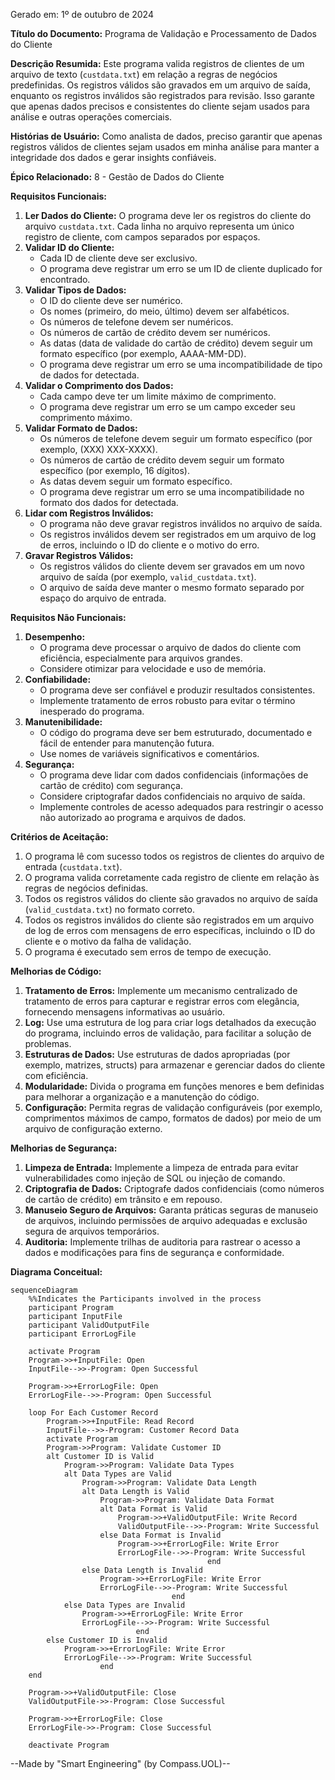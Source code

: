 Gerado em: 1º de outubro de 2024

**Título do Documento:** Programa de Validação e Processamento de Dados do Cliente

**Descrição Resumida:**
Este programa valida registros de clientes de um arquivo de texto (`custdata.txt`) em relação a regras de negócios predefinidas. Os registros válidos são gravados em um arquivo de saída, enquanto os registros inválidos são registrados para revisão. Isso garante que apenas dados precisos e consistentes do cliente sejam usados para análise e outras operações comerciais.

**Histórias de Usuário:**
Como analista de dados, preciso garantir que apenas registros válidos de clientes sejam usados em minha análise para manter a integridade dos dados e gerar insights confiáveis.

**Épico Relacionado:**
8 - Gestão de Dados do Cliente

**Requisitos Funcionais:**
1. **Ler Dados do Cliente:** O programa deve ler os registros do cliente do arquivo `custdata.txt`. Cada linha no arquivo representa um único registro de cliente, com campos separados por espaços.
2. **Validar ID do Cliente:**
    - Cada ID de cliente deve ser exclusivo.
    - O programa deve registrar um erro se um ID de cliente duplicado for encontrado.
3. **Validar Tipos de Dados:**
    - O ID do cliente deve ser numérico.
    - Os nomes (primeiro, do meio, último) devem ser alfabéticos.
    - Os números de telefone devem ser numéricos.
    - Os números de cartão de crédito devem ser numéricos.
    - As datas (data de validade do cartão de crédito) devem seguir um formato específico (por exemplo, AAAA-MM-DD).
    - O programa deve registrar um erro se uma incompatibilidade de tipo de dados for detectada.
4. **Validar o Comprimento dos Dados:**
    - Cada campo deve ter um limite máximo de comprimento.
    - O programa deve registrar um erro se um campo exceder seu comprimento máximo.
5. **Validar Formato de Dados:**
    - Os números de telefone devem seguir um formato específico (por exemplo, (XXX) XXX-XXXX).
    - Os números de cartão de crédito devem seguir um formato específico (por exemplo, 16 dígitos).
    - As datas devem seguir um formato específico.
    - O programa deve registrar um erro se uma incompatibilidade no formato dos dados for detectada.
6. **Lidar com Registros Inválidos:**
    - O programa não deve gravar registros inválidos no arquivo de saída.
    - Os registros inválidos devem ser registrados em um arquivo de log de erros, incluindo o ID do cliente e o motivo do erro.
7. **Gravar Registros Válidos:**
    - Os registros válidos do cliente devem ser gravados em um novo arquivo de saída (por exemplo, `valid_custdata.txt`).
    - O arquivo de saída deve manter o mesmo formato separado por espaço do arquivo de entrada.

**Requisitos Não Funcionais:**
1. **Desempenho:**
    - O programa deve processar o arquivo de dados do cliente com eficiência, especialmente para arquivos grandes.
    - Considere otimizar para velocidade e uso de memória.
2. **Confiabilidade:**
    - O programa deve ser confiável e produzir resultados consistentes.
    - Implemente tratamento de erros robusto para evitar o término inesperado do programa.
3. **Manutenibilidade:**
    - O código do programa deve ser bem estruturado, documentado e fácil de entender para manutenção futura.
    - Use nomes de variáveis ​​significativos e comentários.
4. **Segurança:**
    - O programa deve lidar com dados confidenciais (informações de cartão de crédito) com segurança.
    - Considere criptografar dados confidenciais no arquivo de saída.
    - Implemente controles de acesso adequados para restringir o acesso não autorizado ao programa e arquivos de dados.

**Critérios de Aceitação:**
1. O programa lê com sucesso todos os registros de clientes do arquivo de entrada (`custdata.txt`).
2. O programa valida corretamente cada registro de cliente em relação às regras de negócios definidas.
3. Todos os registros válidos do cliente são gravados no arquivo de saída (`valid_custdata.txt`) no formato correto.
4. Todos os registros inválidos do cliente são registrados em um arquivo de log de erros com mensagens de erro específicas, incluindo o ID do cliente e o motivo da falha de validação.
5. O programa é executado sem erros de tempo de execução.

**Melhorias de Código:**
1. **Tratamento de Erros:** Implemente um mecanismo centralizado de tratamento de erros para capturar e registrar erros com elegância, fornecendo mensagens informativas ao usuário.
2. **Log:** Use uma estrutura de log para criar logs detalhados da execução do programa, incluindo erros de validação, para facilitar a solução de problemas.
3. **Estruturas de Dados:** Use estruturas de dados apropriadas (por exemplo, matrizes, structs) para armazenar e gerenciar dados do cliente com eficiência.
4. **Modularidade:** Divida o programa em funções menores e bem definidas para melhorar a organização e a manutenção do código.
5. **Configuração:** Permita regras de validação configuráveis ​​(por exemplo, comprimentos máximos de campo, formatos de dados) por meio de um arquivo de configuração externo.

**Melhorias de Segurança:**
1. **Limpeza de Entrada:** Implemente a limpeza de entrada para evitar vulnerabilidades como injeção de SQL ou injeção de comando.
2. **Criptografia de Dados:** Criptografe dados confidenciais (como números de cartão de crédito) em trânsito e em repouso.
3. **Manuseio Seguro de Arquivos:** Garanta práticas seguras de manuseio de arquivos, incluindo permissões de arquivo adequadas e exclusão segura de arquivos temporários.
4. **Auditoria:** Implemente trilhas de auditoria para rastrear o acesso a dados e modificações para fins de segurança e conformidade.

**Diagrama Conceitual:**

```mermaid
sequenceDiagram
    %%Indicates the Participants involved in the process
    participant Program
    participant InputFile
    participant ValidOutputFile
    participant ErrorLogFile

    activate Program
    Program->>+InputFile: Open
    InputFile-->>-Program: Open Successful

    Program->>+ErrorLogFile: Open
    ErrorLogFile-->>-Program: Open Successful    

    loop For Each Customer Record
        Program->>+InputFile: Read Record
        InputFile-->>-Program: Customer Record Data        
        activate Program
        Program->>Program: Validate Customer ID
        alt Customer ID is Valid            
            Program->>Program: Validate Data Types
            alt Data Types are Valid
                Program->>Program: Validate Data Length
                alt Data Length is Valid
                    Program->>Program: Validate Data Format
                    alt Data Format is Valid
                        Program->>+ValidOutputFile: Write Record
                        ValidOutputFile-->>-Program: Write Successful
                    else Data Format is Invalid
                        Program->>+ErrorLogFile: Write Error
                        ErrorLogFile-->>-Program: Write Successful
                                            end                        
                else Data Length is Invalid
                    Program->>+ErrorLogFile: Write Error
                    ErrorLogFile-->>-Program: Write Successful
                                    end
            else Data Types are Invalid
                Program->>+ErrorLogFile: Write Error
                ErrorLogFile-->>-Program: Write Successful
                            end            
        else Customer ID is Invalid
            Program->>+ErrorLogFile: Write Error
            ErrorLogFile-->>-Program: Write Successful
                    end
    end
    
    Program->>+ValidOutputFile: Close
    ValidOutputFile->>-Program: Close Successful

    Program->>+ErrorLogFile: Close
    ErrorLogFile->>-Program: Close Successful
    
    deactivate Program
```

--Made by "Smart Engineering" (by Compass.UOL)--